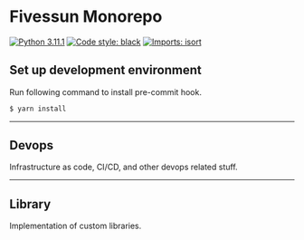 # Fivessun Monorepo
[![Python 3.11.1](https://img.shields.io/badge/python-3.11.1-blue.svg)](https://www.python.org/downloads/release/python-3111/)
[![Code style: black](https://img.shields.io/badge/code%20style-black-000000.svg)](https://github.com/psf/black)
[![Imports: isort](https://img.shields.io/badge/%20imports-isort-%231674b1?style=flat&labelColor=ef8336)](https://pycqa.github.io/isort/)

## Set up development environment

Run following command to install pre-commit hook.

```bash
$ yarn install
```


---
## Devops
Infrastructure as code, CI/CD, and other devops related stuff.


---
## Library
Implementation of custom libraries.
